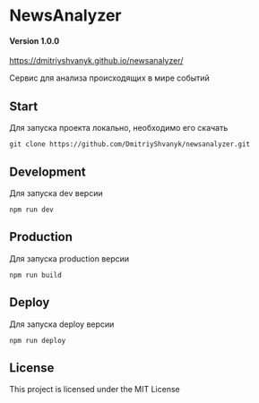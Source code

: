 # NewsAnalyzer

#### Version 1.0.0

https://dmitriyshvanyk.github.io/newsanalyzer/

Сервис для анализа происходящих в мире событий


## Start

Для запуска проекта локально, необходимо его скачать

`git clone https://github.com/DmitriyShvanyk/newsanalyzer.git`


## Development

Для запуска dev версии

`npm run dev`


## Production

Для запуска production версии

`npm run build`



## Deploy

Для запуска deploy версии

`npm run deploy`


## License

This project is licensed under the MIT License